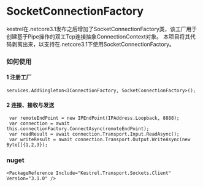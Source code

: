 # SocketConnectionFactory
kestrel在.netcore3.1发布之后增加了SocketConnectionFactory类，该工厂用于创建基于Pipe操作的双工Tcp连接抽象ConnectionContext对象。
本项目将其代码剥离出来，以支持在.netcore3.1下使用SocketConnectionFactory。

### 如何使用
#### 1 注册工厂
```
services.AddSingleton<IConnectionFactory, SocketConnectionFactory>();
```

#### 2 连接、接收与发送
```
 var remoteEndPoint = new IPEndPoint(IPAddress.Loopback, 8888);
 var connection = await this.connectionFactory.ConnectAsync(remoteEndPoint);
 var readResult = await connection.Transport.Input.ReadAsync();
 var writeResult = await connection.Transport.Output.WriteAsync(new Byte[]{1,2,3});
```

### nuget
```
<PackageReference Include="Kestrel.Transport.Sockets.Client" Version="3.1.0" />
```
